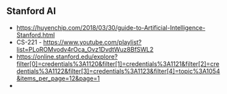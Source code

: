 ## Stanford AI
- https://huyenchip.com/2018/03/30/guide-to-Artificial-Intelligence-Stanford.html
- CS-221 - https://www.youtube.com/playlist?list=PLoROMvodv4rOca_Ovz1DvdtWuz8BfSWL2
- https://online.stanford.edu/explore?filter[0]=credentials%3A1120&filter[1]=credentials%3A1121&filter[2]=credentials%3A1122&filter[3]=credentials%3A1123&filter[4]=topic%3A1054&items_per_page=12&page=1
- 
